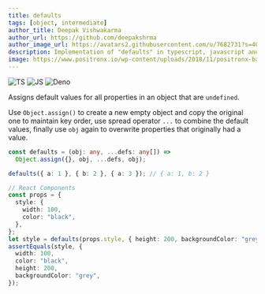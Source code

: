 ```yaml
---
title: defaults
tags: [object, intermediate]
author_title: Deepak Vishwakarma
author_url: https://github.com/deepakshrma
author_image_url: https://avatars2.githubusercontent.com/u/7682731?s=400
description: Implementation of "defaults" in typescript, javascript and deno.
image: https://www.positronx.io/wp-content/uploads/2018/11/positronx-banner-1152-1.jpg
---
```


![TS](https://img.shields.io/badge/supports-typescript-blue.svg?style=flat-square)
![JS](https://img.shields.io/badge/supports-javascript-yellow.svg?style=flat-square)
![Deno](https://img.shields.io/badge/supports-deno-green.svg?style=flat-square)

Assigns default values for all properties in an object that are `undefined`.

Use `Object.assign()` to create a new empty object and copy the original one to maintain key order, use spread operator `...` to combine the default values, finally use `obj` again to overwrite properties that originally had a value.

```ts title="typescript"
const defaults = (obj: any, ...defs: any[]) =>
  Object.assign({}, obj, ...defs, obj);
```

```ts title="typescript"
defaults({ a: 1 }, { b: 2 }, { a: 3 }); // { a: 1, b: 2 }

// React Components
const props = {
  style: {
    width: 100,
    color: "black",
  },
};
let style = defaults(props.style, { height: 200, backgroundColor: "grey" });
assertEquals(style, {
  width: 100,
  color: "black",
  height: 200,
  backgroundColor: "grey",
});
```
